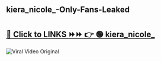 
 ## kiera_nicole_-Only-Fans-Leaked

# <h2><a href="https://clipsfans.com/kiera_nicole_&ref=git">🔗 Click to LINKS ⏩⏩ 👉 🟢 kiera_nicole_ </a></h2>

<a href="https://clipsfans.com/kiera_nicole_&ref=git" rel="nofollow" data-target="animated-image.originalLink"><img src="https://i.ibb.co.com/xMMVF88/686577567.gif" alt="Viral Video Original" style="max-width: 100%; display: inline-block;" data-target="animated-image.originalImage"></a>
